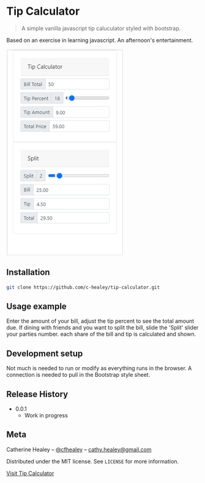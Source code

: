 # Tip Calculator

> A simple vanilla javascript tip caluculator styled with bootstrap.

Based on an exercise in learning javascript.  An afternoon's entertainment.

![](tip-calc.png)

## Installation

```sh
git clone https://github.com/c-healey/tip-calculator.git
```

## Usage example

Enter the amount of your bill, adjust the tip percent to see the  total amount due. 
If dining with friends and you want to split the bill, slide the 'Split' slider your parties number. 
each share of the bill and tip is calculated and shown.

## Development setup

Not much is needed to run or modify as everything runs in the browser. 
A connection is needed to pull in the Bootstrap style sheet.


## Release History

- 0.0.1
  - Work in progress

## Meta

Catherine Healey – [@cfhealey](https://twitter.com/cfhealey) – cathy.healey@gmail.com

Distributed under the MIT license. See `LICENSE` for more information.

[Visit Tip Calculator](https://c-healey.github.io/tip-calculator/index.html)
